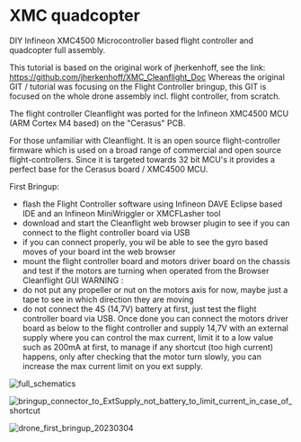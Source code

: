 # XMC quadcopter
DIY Infineon XMC4500 Microcontroller based flight controller and quadcopter full assembly.

This tutorial is based on the original work of jherkenhoff, see the link: https://github.com/jherkenhoff/XMC_Cleanflight_Doc
Whereas the original GIT / tutorial was focusing on the Flight Controller bringup, this GIT is focused on the whole drone assembly incl. flight controller, from scratch. 

The flight controller Cleanflight was ported for the Infineon XMC4500 MCU (ARM Cortex M4 based) on the "Cerasus" PCB.

For those unfamiliar with Cleanflight. It is an open source flight-controller firmware which is used on a broad range of commercial and open source flight-controllers. Since it is targeted towards 32 bit MCU's it provides a perfect base for the Cerasus board / XMC4500 MCU.

First Bringup:
- flash the Flight Controller software using Infineon DAVE Eclipse based IDE and an Infineon MiniWriggler or XMCFLasher tool
- download and start the Cleanflight web browser plugin to see if you can connect to the flight controller board via USB
- if you can connect properly, you wil be able to see the gyro based moves of your board int the web browser
- mount the flight controller board and motors driver board on the chassis and test if the motors are turning when operated from the Browser Cleanflight GUI
WARNING : 
- do not put any propeller or nut on the motors axis for now, maybe just a tape to see in which direction they are moving
- do not connect the 4S (14,7V) battery at first, just test the flight controller board via USB. Once done you can connect the motors driver board as below to the flight controller and supply 14,7V with an external supply where you can control the max current, limit it to a low value such as 200mA at first, to manage if any shortcut (too high current) happens, only after checking that the motor turn slowly, you can increase the max current limit on you ext supply.


![full_schematics](https://user-images.githubusercontent.com/53020923/223108481-814bab0e-bc21-4113-b43a-16c47adb46a4.png)



![bringup_connector_to_ExtSupply_not_battery_to_limit_current_in_case_of_shortcut](https://user-images.githubusercontent.com/53020923/223106977-fccb53e2-6074-4c39-b3ed-4e173cd35fe9.jpg)


![drone_first_bringup_20230304](https://user-images.githubusercontent.com/53020923/223107001-305f6b54-2690-4eec-adb0-e4f18266bb32.jpg)
